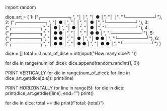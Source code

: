 import random

dice_art = {
    1: ("┌─────────┐",
        "│         │",
        "│    ●    │",
        "│         │",
        "└─────────┘"),
    2: ("┌─────────┐",
        "│  ●      │",
        "│         │",
        "│      ●  │",
        "└─────────┘"),
    3: ("┌─────────┐",
        "│  ●      │",
        "│    ●    │",
        "│      ●  │",
        "└─────────┘"),
    4: ("┌─────────┐",
        "│  ●   ●  │",
        "│         │",
        "│  ●   ●  │",
        "└─────────┘"),
    5: ("┌─────────┐",
        "│  ●   ●  │",
        "│    ●    │",
        "│  ●   ●  │",
        "└─────────┘"),
    6: ("┌─────────┐",
        "│  ●   ●  │",
        "│  ●   ●  │",
        "│  ●   ●  │",
        "└─────────┘")
}

dice = []
total = 0
num_of_dice = int(input("How many dice?: "))

for die in range(num_of_dice):
    dice.append(random.randint(1, 6))

PRINT VERTICALLY
for die in range(num_of_dice):
for line in dice_art.get(dice[die]):
print(line)

PRINT HORIZONTALLY
for line in range(5):
    for die in dice:
        print(dice_art.get(die)[line], end="")
    print()

for die in dice:
    total += die
print(f"total: {total}")
